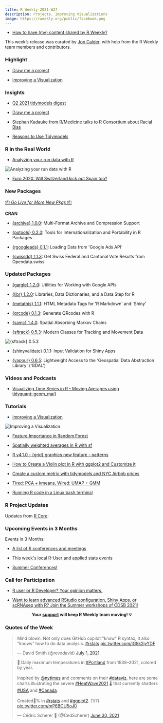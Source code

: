 ```yaml
---
title: R Weekly 2021-W27
description: Projects, Improving Visualizations
image: https://rweekly.org/public/facebook.png
---
```


+ [How to have (my) content shared by R Weekly?](https://github.com/rweekly/rweekly.org#how-to-have-my-content-shared-by-r-weekly)

This week’s release was curated by [Jon Calder](https://twitter.com/jonmcalder), with help from the R Weekly team members and contributors.

###  Highlight

+ [Draw me a project](https://masalmon.eu/2021/06/30/r-projects/)

+ [Improving a Visualization](https://jcarroll.com.au/2021/07/02/improving-a-visualization/)

### Insights

+ [Q2 2021 tidymodels digest](https://www.tidyverse.org/blog/2021/07/tidymodels-2021-q2/)

+ [Draw me a project](https://masalmon.eu/2021/06/30/r-projects/)

+ [Stephan Kadauke from R/Medicine talks to R Consortium about Racial Bias](https://www.r-consortium.org/blog/2021/06/29/stephan-kadauke-from-r-medicine-talks-to-r-consortium-about-racial-bias)

+ [Reasons to Use Tidymodels](https://blog.rmhogervorst.nl/blog/2021/06/30/reasons-to-use-tidymodels/)

### R in the Real World

+ [Analyzing your run data with R](https://www.inpredictable.com/2021/06/analyzing-your-run-data-with-r.html)

![Analyzing your run data with R](https://raw.githubusercontent.com/rweekly/image/master/2021/W27/speedphase.png)

+ [Euro 2020: Will Switzerland kick out Spain too?](https://blog.ephorie.de/euro-2020-will-switzerland-kick-out-spain-too?utm_source=rss&utm_medium=rss&utm_campaign=euro-2020-will-switzerland-kick-out-spain-too)

###  New Packages

<p class="added-hostname"><a href="https://rweekly.org/live" target="_blank" class="externalLink">📦 <i>Go Live for More New Pkgs</i> 📦</a></p>

**CRAN**

+ [{archive} 1.0.0](https://github.com/r-lib/archive): Multi-Format Archive and Compression Support

+ [{potools} 0.2.0](https://github.com/MichaelChirico/potools/): Tools for Internationalization and Portability in R Packages

+ [{rgoogleads} 0.1.1](https://cran.r-project.org/package=rgoogleads): Loading Data from 'Google Ads API'

+ [{swissdd} 1.1.3](https://github.com/politanch/swissdd): Get Swiss Federal and Cantonal Vote Results from Opendata.swiss

### Updated Packages

+ [{gargle} 1.2.0](https://cran.r-project.org/package=gargle): Utilities for Working with Google APIs

+ [{libr} 1.2.0](https://cran.r-project.org/package=libr): Libraries, Data Dictionaries, and a Data Step for R

+ [{metathis} 1.1.1](https://cran.r-project.org/package=metathis): HTML Metadata Tags for 'R Markdown' and 'Shiny'

+ [{qrcode} 0.1.3](https://cran.r-project.org/package=qrcode): Generate QRcodes with R

+ [{samc} 1.4.0](https://cran.r-project.org/package=samc): Spatial Absorbing Markov Chains

+ [{sftrack} 0.5.3](https://mablab.org/sftrack/): Modern Classes for Tracking and Movement Data

![{sftrack} 0.5.3](https://raw.githubusercontent.com/rweekly/image/master/2021/W27/sftrack.png)

+ [{shinyvalidate} 0.1.1](https://rstudio.github.io/shinyvalidate/): Input Validation for Shiny Apps

+ [{vapour} 0.6.5](https://cran.r-project.org/package=vapour): Lightweight Access to the 'Geospatial Data Abstraction Library'
('GDAL')

###  Videos and Podcasts

+ [Visualizing Time Series in R - Moving Averages using tidyquant::geom_ma()](https://youtu.be/kND1mTqGpzc)

###  Tutorials

+ [Improving a Visualization](https://jcarroll.com.au/2021/07/02/improving-a-visualization/)

![Improving a Visualization](https://raw.githubusercontent.com/rweekly/image/master/2021/W27/improving-a-visualization.png)

+ [Feature Importance in Random Forest](https://datageeek.com/2021/07/01/feature-importance-in-random-forest/)

+ [Spatially weighted averages in R with sf](https://datascience.blog.wzb.eu/2021/07/01/spatially-weighted-averages-in-r-with-sf/)

+ [R v4.1.0 - {grid} graphics new feature - patterns](https://coolbutuseless.github.io/2021/07/01/r-v4.1.0-grid-graphics-new-feature-patterns/)

+ [How to Create a Violin plot in R with ggplot2 and Customize it](https://www.marsja.se/how-to-create-a-violin-plot-in-r-with-ggplot2-and-customize-it/)

+ [Create a custom metric with tidymodels and NYC Airbnb prices](https://juliasilge.com/blog/nyc-airbnb/)

+ [Tired: PCA + kmeans, Wired: UMAP + GMM](https://tonyelhabr.rbind.io/posts/dimensionality-reduction-and-clustering/)

+ [Running R code in a Linux bash terminal                                   ](https://r-critique.com/running_r_in_a_linux_bash_terminal)

<!--<div class="post-more-begin></div><div class="post-more-end"></div>-->

###  R Project Updates

Updates from [R Core](http://developer.r-project.org/blosxom.cgi/R-devel/NEWS):


###  Upcoming Events in 3 Months

Events in 3 Months:

+ [A list of R conferences and meetings](https://jumpingrivers.github.io/meetingsR/virtual-events.html)

+ [This week's local R-User and applied stats events](https://community.rstudio.com/c/irl)

+ [Summer Conferences!](https://rviews.rstudio.com/2021/06/17/summer-conferences/)

###  Call for Participation

+ [R user or R Developer? Your opinion matters.](https://mirai-solutions.ch/news/2021/06/28/r-developer-poll/)

+ [Want to learn advanced RStudio configuration, Shiny Apps, or scRNAseq with R? Join the Summer workshops of CDSB 2021!](http://congresos.nnb.unam.mx/EBM2021/)

<p class="hide-support added-hostname support-rweekly" style="text-align: center;font-weight: bold;">Your <a class="non-visited externalLink" href="https://www.patreon.com/rweekly" onclick="pas(this)">support</a> will keep R Weekly team moving! 💡</p>

###  Quotes of the Week

<blockquote class="twitter-tweet"><p lang="en" dir="ltr">Mind blown. Not only does GitHub copilot &quot;know&quot; R syntax, it also &quot;knows&quot; how to do data analysis. <a href="https://twitter.com/hashtag/rstats?src=hash&amp;ref_src=twsrc%5Etfw">#rstats</a> <a href="https://t.co/iG8k2jvYDF">pic.twitter.com/iG8k2jvYDF</a></p>&mdash; David Smith (@revodavid) <a href="https://twitter.com/revodavid/status/1410744307628212231?ref_src=twsrc%5Etfw">July 1, 2021</a></blockquote> <script async src="https://platform.twitter.com/widgets.js" charset="utf-8"></script>

<blockquote class="twitter-tweet"><p lang="en" dir="ltr">🧵 Daily maximum temperatures in <a href="https://twitter.com/hashtag/Portland?src=hash&amp;ref_src=twsrc%5Etfw">#Portland</a> from 1938–2021, colored by year.<br><br>Inspired by <a href="https://twitter.com/nytimes?ref_src=twsrc%5Etfw">@nytimes</a> and comments on their <a href="https://twitter.com/hashtag/dataviz?src=hash&amp;ref_src=twsrc%5Etfw">#dataviz</a>, here are some charts illustrating the severe <a href="https://twitter.com/hashtag/HeatWave2021?src=hash&amp;ref_src=twsrc%5Etfw">#HeatWave2021</a> 🌡️ that currently shatters <a href="https://twitter.com/hashtag/USA?src=hash&amp;ref_src=twsrc%5Etfw">#USA</a> and <a href="https://twitter.com/hashtag/Canada?src=hash&amp;ref_src=twsrc%5Etfw">#Canada</a>.<br><br>Created💯% in <a href="https://twitter.com/hashtag/rstats?src=hash&amp;ref_src=twsrc%5Etfw">#rstats</a> and <a href="https://twitter.com/hashtag/ggplot2?src=hash&amp;ref_src=twsrc%5Etfw">#ggplot2</a>. (1/7) <a href="https://t.co/mP6BCU5oJ0">pic.twitter.com/mP6BCU5oJ0</a></p>&mdash; Cédric Scherer 💉 (@CedScherer) <a href="https://twitter.com/CedScherer/status/1410178536963461125?ref_src=twsrc%5Etfw">June 30, 2021</a></blockquote> <script async src="https://platform.twitter.com/widgets.js" charset="utf-8"></script>
